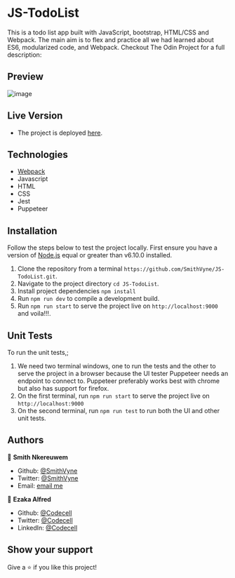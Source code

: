 # JS-TodoList
This is a todo list app built with JavaScript, bootstrap, HTML/CSS and Webpack. The main aim is to flex and practice all we had learned about ES6, modularized code, and Webpack. Checkout The Odin Project for a full description:

## Preview 
  ![image](https://user-images.githubusercontent.com/46686100/95511233-17505700-09af-11eb-8221-ad79033be826.png)
  
## Live Version
  - The project is deployed [here](https://smithvyne.github.io/JS-TodoList/).

## Technologies
  - [Webpack](https://webpack.js.org/)
  - Javascript
  - HTML
  - CSS
  - Jest
  - Puppeteer

## Installation
Follow the steps below to test the project locally. First ensure you have a version of [Node.js](http://nodejs.org/) equal or greater than v6.10.0 installed.

1. Clone the repository from a terminal `https://github.com/SmithVyne/JS-TodoList.git`.
2. Navigate to the project directory `cd JS-TodoList`.
3. Install project dependencies `npm install`
4. Run `npm run dev` to compile a development build.
5. Run `npm run start` to serve the project live on `http://localhost:9000` and voila!!!.

## Unit Tests
To run the unit tests,;
1. We need two terminal windows, one to run the tests and the other to serve the project in a browser because the UI tester Puppeteer needs an endpoint to connect to. Puppeteer preferably works best with chrome but also has support for firefox.
2. On the first terminal, run `npm run start` to serve the project live on `http://localhost:9000`
3. On the second terminal, run `npm run test` to run both the UI and other unit tests.


## Authors

👤 **Smith Nkereuwem**

- Github: [@SmithVyne](https://github.com/SmithVyne)
- Twitter: [@SmithVyne](https://twitter.com/SmithVyne)
- Email: [email me](smithnkereuwem2@gmail.com)

👤 **Ezaka Alfred**

- Github: [@Codecell](https://github.com/codecell)
- Twitter: [@Codecell](https://twitter.com/the_codecell)
- LinkedIn: [@Codecell](https://www.linkedin.com/in/alfrednoble/)

## Show your support

Give a ⭐️ if you like this project!
